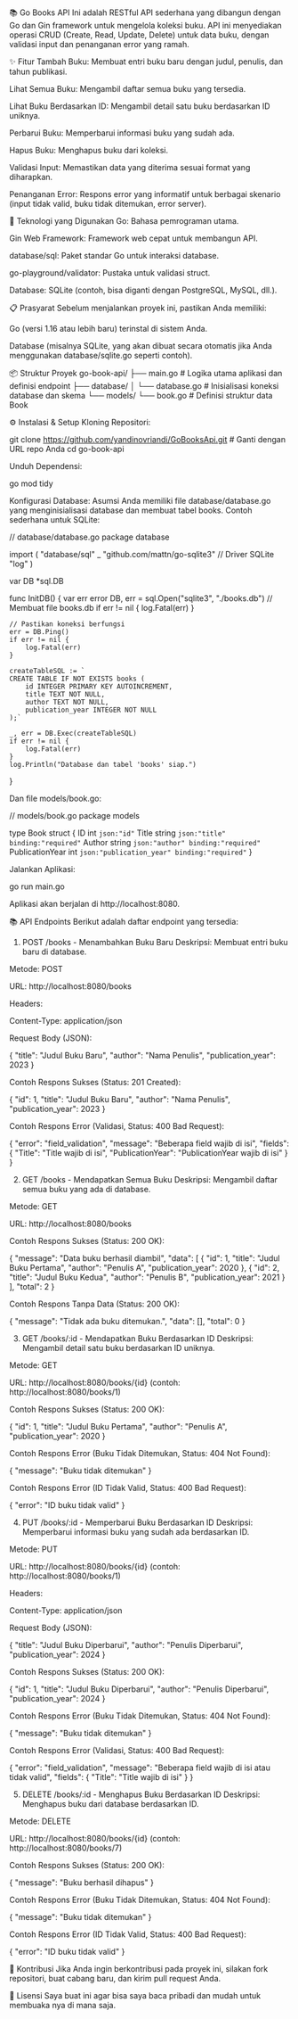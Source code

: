 📚 Go Books API
Ini adalah RESTful API sederhana yang dibangun dengan Go dan Gin framework untuk mengelola koleksi buku. API ini menyediakan operasi CRUD (Create, Read, Update, Delete) untuk data buku, dengan validasi input dan penanganan error yang ramah.

✨ Fitur
Tambah Buku: Membuat entri buku baru dengan judul, penulis, dan tahun publikasi.

Lihat Semua Buku: Mengambil daftar semua buku yang tersedia.

Lihat Buku Berdasarkan ID: Mengambil detail satu buku berdasarkan ID uniknya.

Perbarui Buku: Memperbarui informasi buku yang sudah ada.

Hapus Buku: Menghapus buku dari koleksi.

Validasi Input: Memastikan data yang diterima sesuai format yang diharapkan.

Penanganan Error: Respons error yang informatif untuk berbagai skenario (input tidak valid, buku tidak ditemukan, error server).

🚀 Teknologi yang Digunakan
Go: Bahasa pemrograman utama.

Gin Web Framework: Framework web cepat untuk membangun API.

database/sql: Paket standar Go untuk interaksi database.

go-playground/validator: Pustaka untuk validasi struct.

Database: SQLite (contoh, bisa diganti dengan PostgreSQL, MySQL, dll.).

📋 Prasyarat
Sebelum menjalankan proyek ini, pastikan Anda memiliki:

Go (versi 1.16 atau lebih baru) terinstal di sistem Anda.

Database (misalnya SQLite, yang akan dibuat secara otomatis jika Anda menggunakan database/sqlite.go seperti contoh).

📦 Struktur Proyek
go-book-api/
├── main.go               # Logika utama aplikasi dan definisi endpoint
├── database/
│   └── database.go       # Inisialisasi koneksi database dan skema
└── models/
└── book.go           # Definisi struktur data Book

⚙️ Instalasi & Setup
Kloning Repositori:

git clone https://github.com/yandinovriandi/GoBooksApi.git # Ganti dengan URL repo Anda
cd go-book-api

Unduh Dependensi:

go mod tidy

Konfigurasi Database:
Asumsi Anda memiliki file database/database.go yang menginisialisasi database dan membuat tabel books. Contoh sederhana untuk SQLite:

// database/database.go
package database

import (
"database/sql"
_ "github.com/mattn/go-sqlite3" // Driver SQLite
"log"
)

var DB *sql.DB

func InitDB() {
var err error
DB, err = sql.Open("sqlite3", "./books.db") // Membuat file books.db
if err != nil {
log.Fatal(err)
}

    // Pastikan koneksi berfungsi
    err = DB.Ping()
    if err != nil {
        log.Fatal(err)
    }

    createTableSQL := `
    CREATE TABLE IF NOT EXISTS books (
        id INTEGER PRIMARY KEY AUTOINCREMENT,
        title TEXT NOT NULL,
        author TEXT NOT NULL,
        publication_year INTEGER NOT NULL
    );`

    _, err = DB.Exec(createTableSQL)
    if err != nil {
        log.Fatal(err)
    }
    log.Println("Database dan tabel 'books' siap.")
}

Dan file models/book.go:

// models/book.go
package models

type Book struct {
ID              int    `json:"id"`
Title           string `json:"title" binding:"required"`
Author          string `json:"author" binding:"required"`
PublicationYear int    `json:"publication_year" binding:"required"`
}

Jalankan Aplikasi:

go run main.go

Aplikasi akan berjalan di http://localhost:8080.

📚 API Endpoints
Berikut adalah daftar endpoint yang tersedia:

1. POST /books - Menambahkan Buku Baru
   Deskripsi: Membuat entri buku baru di database.

Metode: POST

URL: http://localhost:8080/books

Headers:

Content-Type: application/json

Request Body (JSON):

{
"title": "Judul Buku Baru",
"author": "Nama Penulis",
"publication_year": 2023
}

Contoh Respons Sukses (Status: 201 Created):

{
"id": 1,
"title": "Judul Buku Baru",
"author": "Nama Penulis",
"publication_year": 2023
}

Contoh Respons Error (Validasi, Status: 400 Bad Request):

{
"error": "field_validation",
"message": "Beberapa field wajib di isi",
"fields": {
"Title": "Title wajib di isi",
"PublicationYear": "PublicationYear wajib di isi"
}
}

2. GET /books - Mendapatkan Semua Buku
   Deskripsi: Mengambil daftar semua buku yang ada di database.

Metode: GET

URL: http://localhost:8080/books

Contoh Respons Sukses (Status: 200 OK):

{
"message": "Data buku berhasil diambil",
"data": [
{
"id": 1,
"title": "Judul Buku Pertama",
"author": "Penulis A",
"publication_year": 2020
},
{
"id": 2,
"title": "Judul Buku Kedua",
"author": "Penulis B",
"publication_year": 2021
}
],
"total": 2
}

Contoh Respons Tanpa Data (Status: 200 OK):

{
"message": "Tidak ada buku ditemukan.",
"data": [],
"total": 0
}

3. GET /books/:id - Mendapatkan Buku Berdasarkan ID
   Deskripsi: Mengambil detail satu buku berdasarkan ID uniknya.

Metode: GET

URL: http://localhost:8080/books/{id} (contoh: http://localhost:8080/books/1)

Contoh Respons Sukses (Status: 200 OK):

{
"id": 1,
"title": "Judul Buku Pertama",
"author": "Penulis A",
"publication_year": 2020
}

Contoh Respons Error (Buku Tidak Ditemukan, Status: 404 Not Found):

{
"message": "Buku tidak ditemukan"
}

Contoh Respons Error (ID Tidak Valid, Status: 400 Bad Request):

{
"error": "ID buku tidak valid"
}

4. PUT /books/:id - Memperbarui Buku Berdasarkan ID
   Deskripsi: Memperbarui informasi buku yang sudah ada berdasarkan ID.

Metode: PUT

URL: http://localhost:8080/books/{id} (contoh: http://localhost:8080/books/1)

Headers:

Content-Type: application/json

Request Body (JSON):

{
"title": "Judul Buku Diperbarui",
"author": "Penulis Diperbarui",
"publication_year": 2024
}

Contoh Respons Sukses (Status: 200 OK):

{
"id": 1,
"title": "Judul Buku Diperbarui",
"author": "Penulis Diperbarui",
"publication_year": 2024
}

Contoh Respons Error (Buku Tidak Ditemukan, Status: 404 Not Found):

{
"message": "Buku tidak ditemukan"
}

Contoh Respons Error (Validasi, Status: 400 Bad Request):

{
"error": "field_validation",
"message": "Beberapa field wajib di isi atau tidak valid",
"fields": {
"Title": "Title wajib di isi"
}
}

5. DELETE /books/:id - Menghapus Buku Berdasarkan ID
   Deskripsi: Menghapus buku dari database berdasarkan ID.

Metode: DELETE

URL: http://localhost:8080/books/{id} (contoh: http://localhost:8080/books/7)

Contoh Respons Sukses (Status: 200 OK):

{
"message": "Buku berhasil dihapus"
}

Contoh Respons Error (Buku Tidak Ditemukan, Status: 404 Not Found):

{
"message": "Buku tidak ditemukan"
}

Contoh Respons Error (ID Tidak Valid, Status: 400 Bad Request):

{
"error": "ID buku tidak valid"
}

🤝 Kontribusi
Jika Anda ingin berkontribusi pada proyek ini, silakan fork repositori, buat cabang baru, dan kirim pull request Anda.

📄 Lisensi
 Saya buat ini agar bisa saya baca pribadi dan mudah untuk membuaka nya di mana saja.